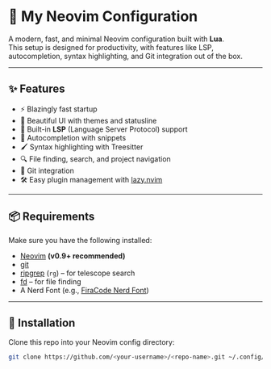 # 🚀 My Neovim Configuration

A modern, fast, and minimal Neovim configuration built with **Lua**.  
This setup is designed for productivity, with features like LSP, autocompletion, syntax highlighting, and Git integration out of the box.

---

## ✨ Features
- ⚡️ Blazingly fast startup
- 🎨 Beautiful UI with themes and statusline
- 🧠 Built-in **LSP** (Language Server Protocol) support
- 🔮 Autocompletion with snippets
- 🖌️ Syntax highlighting with Treesitter
- 🔍 File finding, search, and project navigation
- 📝 Git integration
- 🛠️ Easy plugin management with [lazy.nvim](https://github.com/folke/lazy.nvim)

---

## 📦 Requirements
Make sure you have the following installed:

- [Neovim](https://neovim.io/) **(v0.9+ recommended)**
- [git](https://git-scm.com/)
- [ripgrep](https://github.com/BurntSushi/ripgrep) (`rg`) – for telescope search
- [fd](https://github.com/sharkdp/fd) – for file finding
- A Nerd Font (e.g., [FiraCode Nerd Font](https://www.nerdfonts.com/))

---

## 🔧 Installation

Clone this repo into your Neovim config directory:

```bash
git clone https://github.com/<your-username>/<repo-name>.git ~/.config/nvim
